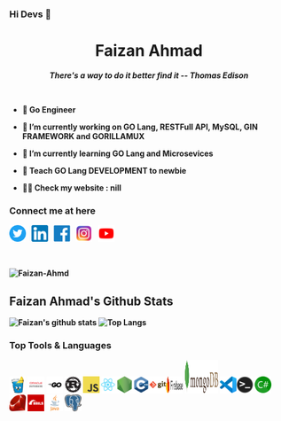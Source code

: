### Hi Devs 👋
<h1 align="center">Faizan Ahmad</h1>

<p align="center"> <b><i>There's a way to do it better find it -- Thomas Edison</i><b> </p>
<br>
  
- 🚀 Go Engineer

- 🔭 I’m currently working on **GO Lang, RESTFull API, MySQL, GIN FRAMEWORK and GORILLAMUX**

- 🌱 I’m currently learning **GO Lang and Microsevices**

- 🤝 Teach **GO Lang DEVELOPMENT** to newbie

- 👨‍💻 Check my website : nill


### Connect me at here


<span><a href="https://twitter.com/Faizan_Ahmd2" ><img src="images/twitter.png" width="30" height="30" /></a>
</span>
&nbsp;
<span><a href="https://www.linkedin.com/in/faizan-ahmad-/" ><img src="images/linkedin.png" width="30" height="30" /></a> </span>
&nbsp;
<span><a href="https://www.facebook.com/profile.php?id=100022113215905" ><img src="images/Facebook-logo.png" width="30" height="30" /></a> </span>
&nbsp;
<a href="https://www.instagram.com/faizan.a_d/" ><img src="images/insta.png" width="30" height="30" /></a>
&nbsp;
<span><a href="youtube.com/channel/UCl24ffxl7CF306Fk18s1ebw" ><img src="images/youtube.png" width="30" height="30" /></a>
</span>


<br>
  
<p align="left"> <img src="https://komarev.com/ghpvc/?username=manzoor77&label=Profile%20views&color=0e75b6&style=flat" alt="Faizan-Ahmd" /> </p>

## Faizan Ahmad's Github Stats

<span> ![Faizan's github stats](https://github-readme-stats.vercel.app/api?username=Faizan-Ahmd&theme=tokyonight&show_icons=true&count_private=true) </span>
<span> ![Top Langs](https://github-readme-stats.vercel.app/api/top-langs/?username=Faizan-Ahmad&theme=tokyonight)</span>


### Top Tools & Languages <br>
<img src="https://raw.githubusercontent.com/github/explore/aa7a9e363adca2d4baf0148ebdee68be35d0572b/topics/gin/gin.png" alt="Gin" width="30" height="30"/>
<img src="https://raw.githubusercontent.com/github/explore/902a8a38f1e277eb27d2a10ab95a3d524a6ea22f/topics/oracle-database/oracle-database.png" alt="OracleDatabase" width="30" height="30"/>
<img src="https://raw.githubusercontent.com/github/explore/80688e429a7d4ef2fca1e82350fe8e3517d3494d/topics/go/go.png" alt="GoLang" width="30" height="30"/>
<img src="https://raw.githubusercontent.com/github/explore/80688e429a7d4ef2fca1e82350fe8e3517d3494d/topics/rust/rust.png" alt="rust" width="30" height="30"/>
<img src="https://raw.githubusercontent.com/github/explore/80688e429a7d4ef2fca1e82350fe8e3517d3494d/topics/javascript/javascript.png" alt="Javascript" width="30" height="30"/><img src="https://raw.githubusercontent.com/github/explore/80688e429a7d4ef2fca1e82350fe8e3517d3494d/topics/react/react.png" alt="React" width="30" height="30"/><img src="https://raw.githubusercontent.com/github/explore/80688e429a7d4ef2fca1e82350fe8e3517d3494d/topics/nodejs/nodejs.png" alt="Nodejs" width="30" height="30"/><img src="https://raw.githubusercontent.com/github/explore/80688e429a7d4ef2fca1e82350fe8e3517d3494d/topics/cpp/cpp.png" width="30" alt="C++" height="30"/><img src="https://raw.githubusercontent.com/github/explore/80688e429a7d4ef2fca1e82350fe8e3517d3494d/topics/git/git.png" width="30" alt="Git" height="30" /><img src="https://raw.githubusercontent.com/gilbarbara/logos/master/logos/firebase.svg" alt="Firebase" width="30" height="30"/> <img src="https://raw.githubusercontent.com/gilbarbara/logos/master/logos/mongodb.svg" alt="mongodb" width="60" height="60"/> <img src="https://raw.githubusercontent.com/github/explore/80688e429a7d4ef2fca1e82350fe8e3517d3494d/topics/visual-studio-code/visual-studio-code.png" alt="VSCode" width="30" height="30"/><img src="https://raw.githubusercontent.com/github/explore/80688e429a7d4ef2fca1e82350fe8e3517d3494d/topics/terminal/terminal.png" alt="Terminal" width="30" height="30"/>
<img src="https://raw.githubusercontent.com/github/explore/80688e429a7d4ef2fca1e82350fe8e3517d3494d/topics/csharp/csharp.png" alt="C#" width="30" height="30"/>
<img src="https://raw.githubusercontent.com/github/explore/80688e429a7d4ef2fca1e82350fe8e3517d3494d/topics/ruby/ruby.png" alt="Ruby" width="30" height="30"/>
<img src="https://raw.githubusercontent.com/github/explore/80688e429a7d4ef2fca1e82350fe8e3517d3494d/topics/rails/rails.png" alt="Ruby" width="30" height="30"/>
<img src="https://raw.githubusercontent.com/github/explore/80688e429a7d4ef2fca1e82350fe8e3517d3494d/topics/java/java.png" alt="Rails" width="30" height="30"/>

<img src="https://raw.githubusercontent.com/github/explore/80688e429a7d4ef2fca1e82350fe8e3517d3494d/topics/postgresql/postgresql.png" alt="Postgres" width="30" height="30"/>
